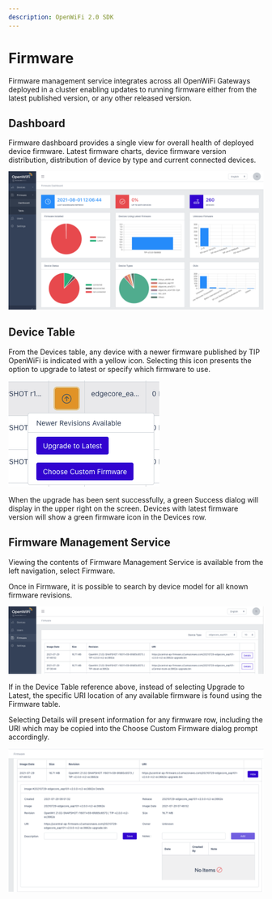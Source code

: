 ```yaml
---
description: OpenWiFi 2.0 SDK
---
```


# Firmware

Firmware management service integrates across all OpenWiFi Gateways deployed in a cluster enabling updates to running firmware either from the latest published version, or any other released version.

## Dashboard

Firmware dashboard provides a single view for overall health of deployed device firmware. Latest firmware charts, device firmware version distribution, distribution of device by type and current connected devices.

![Firmware Dashboard](../.gitbook/assets/screen-shot-2021-08-01-at-12.07.27-pm.png)

## Device Table

From the Devices table, any device with a newer firmware published by TIP OpenWiFi is indicated with a yellow icon. Selecting this icon presents the option to upgrade to latest or specify which firmware to use.

![Firmware Control in Device Table](../.gitbook/assets/screen-shot-2021-08-01-at-12.08.45-pm.png)

When the upgrade has been sent successfully, a green Success dialog will display in the upper right on the screen. Devices with latest firmware version will show a green firmware icon in the Devices row.

## Firmware Management Service

Viewing the contents of Firmware Management Service is available from the left navigation, select Firmware.

Once in Firmware, it is possible to search by device model for all known firmware revisions.

![Firmware Management Service](../.gitbook/assets/screen-shot-2021-07-29-at-4.43.57-pm.png)

If in the Device Table reference above, instead of selecting Upgrade to Latest, the specific URI location of any available firmware is found using the Firmware table.

Selecting Details will present information for any firmware row, including the URI which may be copied into the Choose Custom Firmware dialog prompt accordingly.

![Firmware Entry Details](../.gitbook/assets/screen-shot-2021-07-29-at-4.46.01-pm.png)

